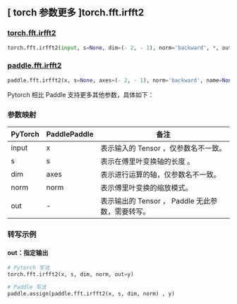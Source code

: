 ## [ torch 参数更多 ]torch.fft.irfft2

### [torch.fft.irfft2](https://pytorch.org/docs/stable/generated/torch.fft.irfft2.html#torch-fft-irfft2)

```python
torch.fft.irfft2(input, s=None, dim=(- 2, - 1), norm='backward', *, out=None)
```

### [paddle.fft.irfft2](https://www.paddlepaddle.org.cn/documentation/docs/zh/api/paddle/fft/irfft2_cn.html#irfft2)

```python
paddle.fft.irfft2(x, s=None, axes=(- 2, - 1), norm='backward', name=None)
```

Pytorch 相比 Paddle 支持更多其他参数，具体如下：

### 参数映射

| PyTorch                             | PaddlePaddle | 备注                                                                    |
| ----------------------------------- | ------------ | ----------------------------------------------------------------------- |
| input     | x           | 表示输入的 Tensor ，仅参数名不一致。                         |
| s     | s           | 表示在傅里叶变换轴的长度 。                         |
| dim       | axes        | 表示进行运算的轴，仅参数名不一致。                           |
| norm     | norm           | 表示傅里叶变换的缩放模式。                         |
| out           | -      | 表示输出的 Tensor ， Paddle 无此参数，需要转写。         |

###  转写示例
#### out：指定输出
```python
# Pytorch 写法
torch.fft.irfft2(x, s, dim, norm, out=y)

# Paddle 写法
paddle.assign(paddle.fft.irfft2(x, s, dim, norm) , y)
```
